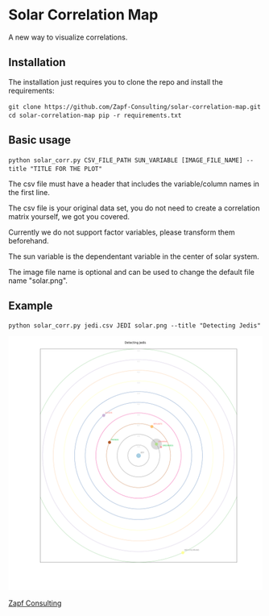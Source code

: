 # Solar Correlation Map
A new way to visualize correlations. 


## Installation 
The installation just requires you to clone the repo and install the requirements: 

``git clone https://github.com/Zapf-Consulting/solar-correlation-map.git
cd solar-correlation-map
pip -r requirements.txt`` 


## Basic usage
``python solar_corr.py CSV_FILE_PATH SUN_VARIABLE [IMAGE_FILE_NAME] --title "TITLE FOR THE PLOT"``


The csv file must have a header that includes the variable/column names in the first line.

The csv file is your original data set, you do not need to create a correlation matrix yourself, we got you covered. 

Currently we do not support factor variables, please transform them beforehand. 

The sun variable is the dependentant variable in the center of solar system.

The image file name is optional and can be used to change the default file name "solar.png".


## Example
``python solar_corr.py jedi.csv JEDI solar.png --title "Detecting Jedis"``

![solar correlation map](https://github.com/Zapf-Consulting/solar-correlation-map/blob/master/solar.png "Solar Correlation Map example")

[Zapf Consulting](http://www.zapf-consulting.com/)


